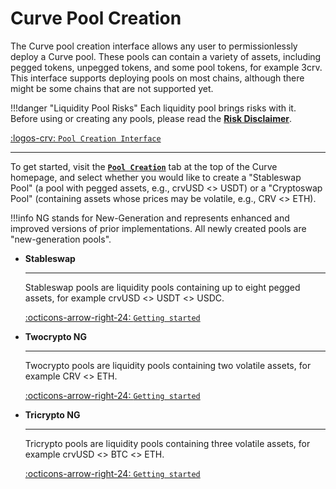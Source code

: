 <h1>Curve Pool Creation</h1>

The Curve pool creation interface allows any user to permissionlessly deploy a Curve pool. These pools can contain a variety of assets, including pegged tokens, unpegged tokens, and some pool tokens, for example 3crv. This interface supports deploying pools on most chains, although there might be some chains that are not supported yet.

!!!danger "Liquidity Pool Risks"
    Each liquidity pool brings risks with it. Before using or creating any pools, please read the [**Risk Disclaimer**](../risks-security/risks/pool.md).


[:logos-crv: `Pool Creation Interface`](https://curve.fi/#/ethereum/create-pool)


---

To get started, visit the [**`Pool Creation`**](https://curve.fi/#/ethereum/create-pool) tab at the top of the Curve homepage, and select whether you would like to create a "Stableswap Pool" (a pool with pegged assets, e.g., crvUSD <> USDT) or a "Cryptoswap Pool" (containing assets whose prices may be volatile, e.g., CRV <> ETH).


!!!info
    NG stands for New-Generation and represents enhanced and improved versions of prior implementations. All newly created pools are "new-generation pools".

<div class="grid cards" markdown>

-   **Stableswap**

    ---

    Stableswap pools are liquidity pools containing up to eight pegged assets, for example crvUSD <> USDT <> USDC.

    [:octicons-arrow-right-24: `Getting started`](./creating-a-stableswap-ng-pool.md)

-   **Twocrypto NG**

    ---

    Twocrypto pools are liquidity pools containing two volatile assets, for example CRV <> ETH.

    [:octicons-arrow-right-24: `Getting started`](./creating-a-twocrypto-ng-pool.md)

-   **Tricrypto NG**

    ---

    Tricrypto pools are liquidity pools containing three volatile assets, for example crvUSD <> BTC <> ETH.

    [:octicons-arrow-right-24: `Getting started`](./creating-a-tricrypto-ng-pool.md)

</div>


